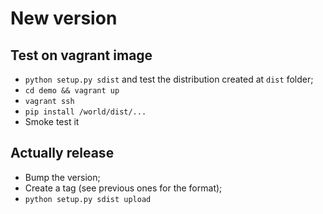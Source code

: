 # New version

## Test on vagrant image

* `python setup.py sdist` and test the distribution created at `dist` folder;
* `cd demo && vagrant up`
* `vagrant ssh`
* `pip install /world/dist/...`
* Smoke test it


## Actually release

* Bump the version;
* Create a tag (see previous ones for the format);
* `python setup.py sdist upload`